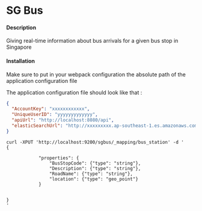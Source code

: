 

SG Bus
========

#### Description

Giving real-time information about bus arrivals for a given bus stop in Singapore

#### Installation

Make sure to put in your webpack configuration the absolute path of the application configuration file
  
The application configuration file should look like that : 

```json
{
  "AccountKey": "xxxxxxxxxxxx",
  "UniqueUserID": "yyyyyyyyyyyyy",
  "apiUrl": "http://localhost:8080/api",
  "elasticSearchUrl": "http://xxxxxxxxx.ap-southeast-1.es.amazonaws.com"
}

```

```
curl -XPUT 'http://localhost:9200/sgbus/_mapping/bus_station' -d '
{
  
            "properties": {
                "BusStopCode": {"type": "string"},
                "Description": {"type": "string"},
                "RoadName": {"type": "string"},
                "location": {"type": "geo_point"}
            }
        
    
}
'
```

